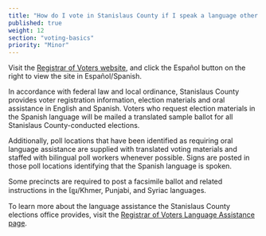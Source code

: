 ```yaml
---
title: "How do I vote in Stanislaus County if I speak a language other than English?"
published: true
weight: 12
section: "voting-basics"
priority: "Minor"
---
```


Visit the [Registrar of Voters website](http://stanvote.com/), and click the Español button on the right to view the site in Español/Spanish.

In accordance with federal law and local ordinance, Stanislaus County provides voter registration information, election materials and oral assistance in English and Spanish. Voters who request election materials in the Spanish language will be mailed a translated sample ballot for all Stanislaus County-conducted elections.  

Additionally, poll locations that have been identified as requiring oral language assistance are supplied with translated voting materials and staffed with bilingual poll workers whenever possible. Signs are posted in those poll locations identifying that the Spanish language is spoken.  

Some precincts are required to post a facsimile ballot and related instructions in the ខ្មែរ/Khmer, Punjabi, and Syriac languages.  

To learn more about the language assistance the Stanislaus County elections office provides, visit the [Registrar of Voters Language Assistance page](http://www.stanvote.com/language-assistance.shtm).